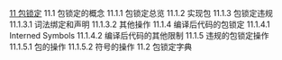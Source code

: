 [11 包锁定](11.md)
    11.1 包锁定的概念
        11.1.1 包锁定总览
        11.1.2 实现包
        11.1.3 包锁定违规
            11.1.3.1 词法绑定和声明
            11.1.3.2 其他操作
        11.1.4 编译后代码的包锁定
            11.1.4.1 Interned Symbols
            11.1.4.2 编译后代码的其他限制
        11.1.5 违规的包锁定操作
            11.1.5.1 包的操作
            11.1.5.2 符号的操作
    11.2 包锁定字典